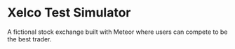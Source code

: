 # Xelco Test Simulator
A fictional stock exchange built with Meteor where users can compete to be the best trader.
